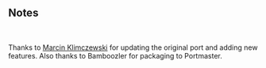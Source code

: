 ## Notes
<br/>

Thanks to [Marcin Klimczewski](https://github.com/bomblik/GNU_Robbo_PSVITA_PSP) for updating the original port and adding new features. Also thanks to Bamboozler for packaging to Portmaster.
<br/>

